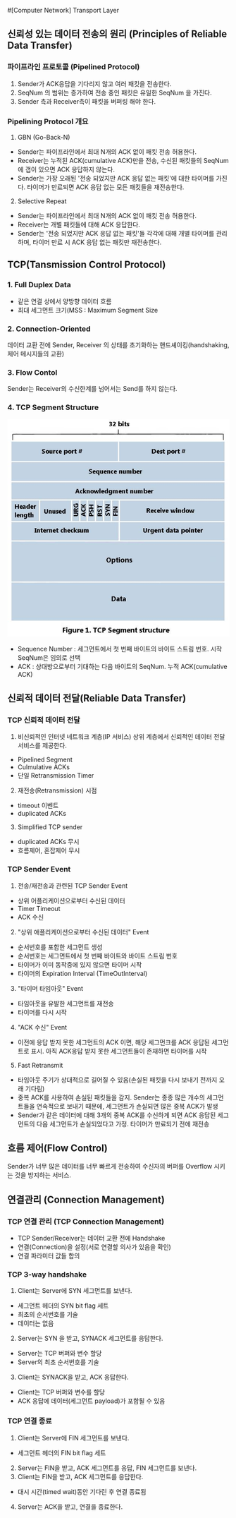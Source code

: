 #[Computer Network] Transport Layer

## 신뢰성 있는 데이터 전송의 원리 (Principles of Reliable Data Transfer)

### 파이프라인 프로토콜 (Pipelined Protocol)
1. Sender가 ACK응답을 기다리지 않고 여러 패킷을 전송한다.
2. SeqNum 의 범위는 증가하여 전송 중인 패킷은 유일한 SeqNum 을 가진다. 
3. Sender 측과 Receiver측이 패킷을 버퍼링 해야 한다. 

### Pipelining Protocol 개요
1. GBN (Go-Back-N) 
- Sender는 파이프라인에서 최대 N개의 ACK 없이 패킷 전송 허용한다.
- Receiver는 누적된 ACK(cumulative ACK)만을 전송, 수신된 패킷들의 SeqNum에 갭이 있으면 ACK 응답하지 않는다.
- Sender는 가장 오래된 '전송 되었지만 ACK 응답 없는 패킷'에 대한 타이머를 가진다. 타이머가 만료되면 ACK 응답 없는 모든 패킷들을 재전송한다.

2. Selective Repeat
 - Sender는 파이프라인에서 최대 N개의 ACK 없이 패킷 전송 허용한다.
 - Receiver는 개별 패킷들에 대해 ACK 응답한다.
 - Sender는 '전송 되었지만 ACK 응답 없는 패킷'들 각각에 대해 개별 타이머를 관리하며, 타이머 만료 시 ACK 응답 없는 패킷만 재전송한다.

## TCP(Tansmission Control Protocol)
### 1. Full Duplex Data 
- 같은 연결 상에서 양방향 데이터 흐름
- 최대 세그먼트 크기(MSS : Maximum Segment Size

### 2. Connection-Oriented
데이터 교환 전에 Sender, Receiver 의 상태를 초기화하는 핸드셰이킹(handshaking, 제어 메시지들의 교환)

### 3. Flow Contol 
Sender는 Receiver의 수신한계를 넘어서는 Send를 하지 않는다.

### 4. TCP Segment Structure
![TCP_Segment_Structure](../images/TCP_Segment_structure.jpg)
- Sequence Number : 세그먼트에서 첫 번째 바이트의 바이트 스트림 번호. 시작 SeqNum은 임의로 선택
- ACK : 상대방으로부터 기대하는 다음 바이트의 SeqNum. 누적 ACK(cumulative ACK)

## 신뢰적 데이터 전달(Reliable Data Transfer)
### TCP 신뢰적 데이터 전달
1. 비신뢰적인 인터넷 네트워크 계층(IP 서비스) 상위 계층에서 신뢰적인 데이터 전달 서비스를 제공한다.
- Pipelined Segment
- Culmulative ACKs
- 단일 Retransmission Timer

2. 재전송(Retransmission) 시점
- timeout 이벤트
- duplicated ACKs

3. Simplified TCP sender
- duplicated ACKs 무시
- 흐름제어, 혼잡제어 무시

### TCP Sender Event
1. 전송/재전송과 관련된 TCP Sender Event
- 상위 어플리케이션으로부터 수신된 데이터
- Timer Timeout
- ACK 수신

2. "상위 애플리케이션으로부터 수신된 데이터" Event
- 순서번호를 포함한 세그먼트 생성
- 순서번호는 세그먼트에서 첫 번째 바이트와 바이트 스트림 번호
- 타이머가 이미 동작중에 있지 않으면 타이머 시작
- 타이머의 Expiration Interval (TimeOutInterval)

3. "타이머 타임아웃" Event
- 타임아웃을 유발한 세그먼트를 재전송
- 타이머를 다시 시작

4. "ACK 수신" Event
- 이전에 응답 받지 못한 세그먼트의 ACK 이면, 해당 세그먼크를 ACK 응답된 세그먼트로 표시. 아직 ACK응답 받지 못한 세그먼트들이 존재하면 타이머를 시작

5. Fast Retransmit
- 타임아웃 주기가 상대적으로 길어질 수 있음(손실된 패킷을 다시 보내기 전까지 오래 기다림)
- 중복 ACK를 사용하여 손실된 패킷들을 감지. Sender는 종종 많은 개수의 세그먼트들을 연속적으로 보내기 때문에, 세그먼트가 손실되면 많은 중복 ACK가 발생
- Sender가 같은 데이터에 대해 3개의 중복 ACK를 수신하게 되면 ACK 응답된 세그먼트의 다음 세그먼트가 손실되었다고 가정. 타이머가 만료되기 전에 재전송



## 흐름 제어(Flow Control)
Sender가 너무 많은 데이터를 너무 빠르게 전송하여 수신자의 버퍼를 Overflow 시키는 것을 방지하는 서비스.

## 연결관리 (Connection Management)
### TCP 연결 관리 (TCP Connection Management)
- TCP Sender/Receiver는 데이터 교환 전에 Handshake
- 연결(Connection)을 설정(서로 연결할 의사가 있음을 확인)
- 연결 파라미터 값들 합의

### TCP 3-way handshake
1. Client는 Server에 SYN 세그먼트를 보낸다.
- 세그먼트 헤더의 SYN bit flag 세트
- 최초의 순서번호를 기술
- 데이터는 없음

2. Server는 SYN 을 받고, SYNACK 세그먼트를 응답한다.
- Server는 TCP 버퍼와 변수 할당
- Server의 최초 순서번호를 기술

3. Client는 SYNACK을 받고, ACK 응답한다.
- Client는 TCP 버퍼와 변수를 할당
- ACK 응답에 데이터(세그먼트 payload)가 포함될 수 있음


### TCP 연결 종료
1. Client는 Server에 FIN 세그먼트를 보낸다.
- 세그먼트 헤더의 FIN bit flag 세트
2. Server는 FIN을 받고, ACK 세그먼트를 응답, FIN 세그먼트를 보낸다.
3. Client는 FIN을 받고, ACK 세그먼트를 응답한다.
- 대시 시간(timed wait)동안 기다린 후 연결 종료됨
4. Server는 ACK을 받고, 연결을 종료한다.
















